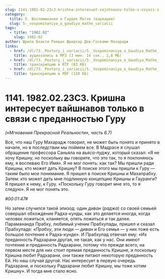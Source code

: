 ```yaml
---
slug: 1141-1982-02-23c3-krishna-interesuet-vajshnavov-tolko-v-svyazi-s-predannostyu-guru
category:
  title: 5. Воспоминания о Гаудия Матхе (вариации)
  slug: 5-_vospominaniya_o_gaudiya_mathe_variacii
tags:
  - title: "1982.02"
    slug: 1982-02
author: Шрила Бхакти Ракшак Шридхар Дев-Госвами Махарадж
links:
  - href: /dl/73._Povtory_i_variacii/5._Vospominaniya_o_Gaudiya_Mathe_(variacii)/1141_1982.02.23.C3_SridharMj_Krishna_interesuyet_vaishnavov_tolko_v_svyazi_s_predannostyu_Guru.mp3
    title: аудиозапись в MP3 (3 мин. 14 сек., 1,8 МБ)
  - href: /dl/73._Povtory_i_variacii/5._Vospominaniya_o_Gaudiya_Mathe_(variacii)/1141_1982.02.23.C3_SridharMj_Krishna_interesuyet_vaishnavov_tolko_v_svyazi_s_predannostyu_Guru.rtf
    title: транскрипцию в RTF (83 КБ)
  - href: /dl/73._Povtory_i_variacii/5._Vospominaniya_o_Gaudiya_Mathe_(variacii)/1141_1982.02.23.C3_SridharMj_Krishna_interesuyet_vaishnavov_tolko_v_svyazi_s_predannostyu_Guru.pdf
    title: транскрипцию в PDF (120 КБ)
---
```


# 1141. 1982.02.23C3. Кришна интересует вайшнавов только в связи с преданностью Гуру

*(«Мгновения Прекрасной Реальности», часть 6.7)*

Все, что наш Гуру Махарадж говорил, не может быть понято и принято в начале, но в последствии мы поймем все. В Мадрасе я слушал обращение профессора Саньяла на *вьяса-пуджу*, который сказал: «Я не хочу Кришну, но поскольку вы говорите, что это так, то я поклоняюсь ему, я воспеваю Его Имя». Я не мог понять: как так? Мы пришли ради Кришны, кто может дать Кришну? В поиске этого мы пришли к Гуру — таким было мое понимание. Я пришел в поиске Кришны и Махапрабху. Затем: кто может дать мне подлинную концепцию Кришны и Гауранги? Я пришел к нему, к Гуру. «Поскольку Гуру говорит мне это, то я следую». Я не мог понять это.

*#00:01:47#*

Но затем случился такой эпизод: один *диван* (*раджа*) со своей семьей совершал обхождение Радха-кунды, как это делается иногда, когда человек ложиться, кланяется, опять ложиться и так далее. Парамананда Прабху, любимый ученик Прабхупады, пришел и сказал Прабхупаде: «*Прабху*, эти люди — *диван* и Его семья — у них тоже есть большое почтение к Радха-кунде». И Прабхупад отвечал ему: «Их преданность Радхарани другая, не такая, как у нас. Они имеют почтение и преданность Радхарани, потому что прежде всего, на первом месте для них стоит прямая преданность Кришне, и поскольку Кришна любит Радхарани, они также питают некоторую преданность Ей. Но наш случай другой. Нас интересует в первую очередь Радхарани, и поскольку Радхарани любит Кришну, мы тоже хотим Кришну». И тогда мне стало ясно.

